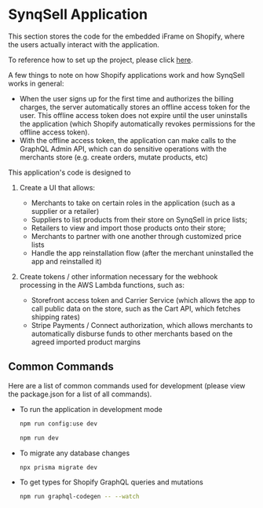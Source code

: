# SynqSell Application

This section stores the code for the embedded iFrame on Shopify, where the users actually interact with the application.

To reference how to set up the project, please click <a href="https://github.com/bobandash/synqsell_shopify">here</a>.

A few things to note on how Shopify applications work and how SynqSell works in general:

- When the user signs up for the first time and authorizes the billing charges, the server automatically stores an offline access token for the user. This offline access token does not expire until the user uninstalls the application (which Shopify automatically revokes permissions for the offline access token).
- With the offline access token, the application can make calls to the GraphQL Admin API, which can do sensitive operations with the merchants store (e.g. create orders, mutate products, etc)

This application's code is designed to

1. Create a UI that allows:

   - Merchants to take on certain roles in the application (such as a supplier or a retailer)
   - Suppliers to list products from their store on SynqSell in price lists;
   - Retailers to view and import those products onto their store;
   - Merchants to partner with one another through customized price lists
   - Handle the app reinstallation flow (after the merchant uninstalled the app and reinstalled it)

2. Create tokens / other information necessary for the webhook processing in the AWS Lambda functions, such as:

   - Storefront access token and Carrier Service (which allows the app to call public data on the store, such as the Cart API, which fetches shipping rates)
   - Stripe Payments / Connect authorization, which allows merchants to automatically disburse funds to other merchants based on the agreed imported product margins

## Common Commands

Here are a list of common commands used for development (please view the package.json for a list of all commands).

- To run the application in development mode
  ```sh
  npm run config:use dev
  ```
  ```sh
  npm run dev
  ```
- To migrate any database changes
  ```sh
  npx prisma migrate dev
  ```
- To get types for Shopify GraphQL queries and mutations
  ```sh
  npm run graphql-codegen -- --watch
  ```
